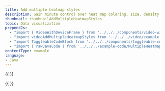 ```yaml
---
title: Add multiple heatmap styles
description: Gain minute control over heat map coloring, size, density, and other styling.
thumbnail: thumbnailAddMultipleHeatmapStyles
topic: Data visualization
prependJs:
  - "import { VideoWithDeviceFrame } from '../../../components/video-with-device-frame'"
  - "import videoAddMultipleHeatmapStyles from '../../../video/example-stylingheatmaps.mp4'"
  - "import ToggleableCodeBlock from '../../../components/toggleable-code-block'"
  - "import { rawJavaCode } from '../../../example-code/MultipleHeatmapStylingActivity.js'"
contentType: example
language:
- Java
---
```


{{
  <VideoWithDeviceFrame
    videoFile={videoAddMultipleHeatmapStyles}
    rotation="horizontal"
    device="pixel-2"
  />
}}

<!-- Any notes about this example would go here.  -->

{{
  <ToggleableCodeBlock
    java={rawJavaCode}
  />
}}
